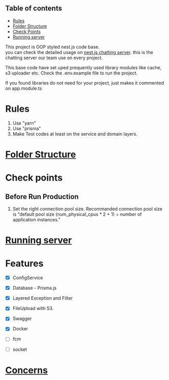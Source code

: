 ## Table of contents
- [Rules](#rules)
- [Folder Structure](#folder-structure)
- [Check Points](#check-points)
- [Running server](#running-server)

This project is OOP styled nest.js code base. <br> you can check the detailed usage on [nest.js chatting server](https://github.com/moonqqqq/nestjs-chatting-server). this is the chatting server our team use on every project.

This base code have set uped prequently used library modules like cache, s3 uploader etc.
Check the .env.example file to run the project.

If you found libraries do not need for your project, just makes it commented on app.module.ts 

# Rules<a id="rules"></a>
1. Use "yarn"
2. Use "prisma"
3. Make Test codes at least on the service and domain layers.

# [Folder Structure](./docs/folder-structure.md)<a id="folder-structure"></a>

# Check points <a id="check-points"></a>
## Before Run Production
1. Set the right connection pool size.
Recommanded connection pool size is "default pool size (num_physical_cpus * 2 + 1) ÷ number of application instances."

<!-- # Running server <a id="running-server"></a> -->
# [Running server](./docs/running-server.md)<a id="running-server"></a>

# Features

- [x] ConfigService
- [x] Database - Prisma.js
- [x] Layered Exception and Filter
- [x] FileUpload with S3.
- [x] Swagger
- [x] Docker
- [ ] fcm
- [ ] socket


# [Concerns](./docs/concern.md)